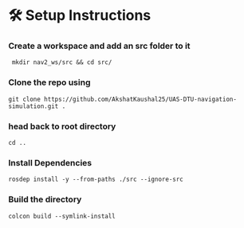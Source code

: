 # 🛠️ Setup Instructions

### Create a workspace and add an src folder to it

``` mkdir nav2_ws/src && cd src/```

### Clone the repo using

```git clone https://github.com/AkshatKaushal25/UAS-DTU-navigation-simulation.git . ```

### head back to root directory

```cd ..```

### Install Dependencies 

```rosdep install -y --from-paths ./src --ignore-src```

### Build the directory 

```colcon build --symlink-install```
